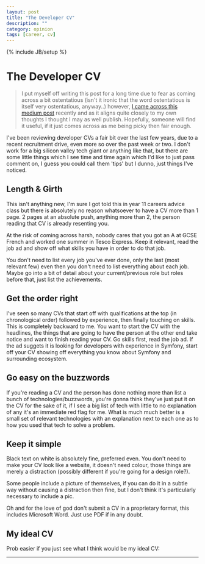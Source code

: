 ```yaml
---
layout: post
title: "The Developer CV"
description: ""
category: opinion
tags: [career, cv]
---
```

{% include JB/setup %}

# The Developer CV

> I put myself off writing this post for a long time due to fear as coming across a bit ostentatious (isn't it ironic that the word ostentatious is itself very ostentatious, anyway..) however, [I came across this medium post](https://medium.com/@dominicwhite/i-hire-software-developers-your-resume-is-the-reason-youre-not-getting-interviews-dc7b2520a2f1) recently 
and as it aligns quite closely to my own thoughts I thought I may as well publish. Hopefully, someone will find it useful, if it just comes across as me being picky then fair enough.

I've been reviewing developer CVs a fair bit over the last few years, due to a recent recruitment drive, even more so over the past week or two. I don't work for a big silicon valley tech giant or anything like that, but there are some little things which I see time and time again which I'd like to just pass comment on, I guess you could call them 'tips' but I dunno, just things I've noticed.

## Length & Girth

This isn't anything new, I'm sure I got told this in year 11 careers advice class but there is absolutely no reason whatsoever to have a CV more than 1 page. 2 pages at an absolute push, anything more than 2, the person reading that CV is already resenting you. 

At the risk of coming across harsh, nobody cares that you got an A at GCSE French and worked one summer in Tesco Express. Keep it relevant, read the job ad and show off what skills you have in order to do that job.

You don't need to list every job you've ever done, only the last (most relevant few) even then you don't need to list everything about each job. Maybe go into a bit of detail about your current/previous role but roles before that, just list the achievements.

## Get the order right

I've seen so many CVs that start off with qualifications at the top (in chronological order) followed by experience, then finally touching on skills. This is completely backward to me. You want to start the CV with the headlines, the things that are going to have the person at the other end take notice and want to finish reading your CV. Go skills first, read the job ad. If the ad suggets it is looking for developers with experience in Symfony, start off your CV showing off everything you know about Symfony and surrounding ecosystem.

## Go easy on the buzzwords

If you're reading a CV and the person has done nothing more than list a bunch of technologies/buzzwords, you're gonna think they've just put it on the CV for the sake of it, if I see a big list of tech with little to no explanation of any it's an immediate red flag for me. What is much much better is a small set of relevant technologies with an explanation next to each one as to how you used that tech to solve a problem.

## Keep it simple

Black text on white is absolutely fine, preferred even. You don't need to make your CV look like a website, it doesn't need colour, those things are merely a distraction (possibly different if you're going for a design role?).

Some people include a picture of themselves, if you can do it in a subtle way without causing a distraction then fine, but I don't think it's particularly necessary to include a pic.

Oh and for the love of god don't submit a CV in a proprietary format, this includes Microsoft Word. Just use PDF if in any doubt.

## My ideal CV

Prob easier if you just see what I think would be my ideal CV:

---

<script src="https://gist.github.com/jenkoian/c2b0809aa2abd11d8bf5ced6adf837ea.js"></script>
